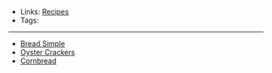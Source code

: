 - Links: [Recipes](Recipes.md)
- Tags: 

---

- [Bread Simple](Bread%20Simple.md)
- [Oyster Crackers](Oyster%20Crackers.md)
- [Cornbread](Cornbread.md)
